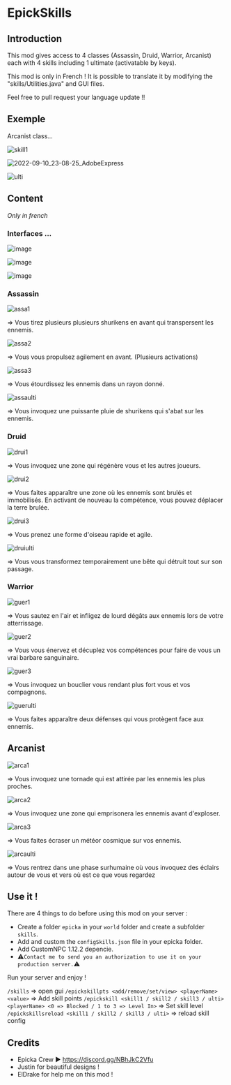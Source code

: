 # EpickSkills

## Introduction


This mod gives access to 4 classes (Assassin, Druid, Warrior, Arcanist) each with 4 skills including 1 ultimate (activatable by keys).

This mod is only in French !
It is possible to translate it by modifying the "skills/Utilities.java" and GUI files.

Feel free to pull request your language update !!


## Exemple 

Arcanist class...

![skill1](https://github.com/Titouan-Schotte/EpickSkills/assets/73279480/1fb0c6bf-50b3-4be2-aabb-5ad41d28c0bc)

![2022-09-10_23-08-25_AdobeExpress](https://github.com/Titouan-Schotte/EpickSkills/assets/73279480/b04df40e-fb71-4f2b-81ec-05dde46e8b6d)

![ulti](https://media.discordapp.net/attachments/922484979412373534/1128704082425684061/ulti_1.gif)





## Content
*Only in french*

### Interfaces ...

![image](https://github.com/Titouan-Schotte/EpickSkills/assets/73279480/d80ddf00-6307-401d-bb45-0e9c0a05e01b)

![image](https://github.com/Titouan-Schotte/EpickSkills/assets/73279480/c42bef7a-9178-461f-baaa-483bd1b83c87)

![image](https://github.com/Titouan-Schotte/EpickSkills/assets/73279480/1ac8178a-b07b-47d4-b4f7-e2453b2bfa56)


### Assassin

![assa1](https://github.com/Titouan-Schotte/EpickSkills/assets/73279480/fde6c8ab-372d-445e-a02c-e0cc56240073)

=> Vous tirez plusieurs plusieurs shurikens en avant qui transpersent les ennemis. 


![assa2](https://github.com/Titouan-Schotte/EpickSkills/assets/73279480/ac234c14-36f3-4c82-b6d0-8b005e944ff1)

=> Vous vous propulsez agilement en avant. (Plusieurs activations)


![assa3](https://github.com/Titouan-Schotte/EpickSkills/assets/73279480/c9e483b2-c3ae-4259-b609-6cdd5e715eaf)

=> Vous étourdissez les ennemis dans un rayon donné.


![assaulti](https://github.com/Titouan-Schotte/EpickSkills/assets/73279480/a1f3ca2a-7596-477a-8cfb-c1e32aaaa373)

=> Vous invoquez une puissante pluie de shurikens qui s'abat sur les ennemis.




### Druid


![drui1](https://github.com/Titouan-Schotte/EpickSkills/assets/73279480/e78b60b2-9416-4ee2-876b-3dae4ad0f88e)

=> Vous invoquez une zone qui régénère vous et les autres joueurs.


![drui2](https://github.com/Titouan-Schotte/EpickSkills/assets/73279480/5e7b43d1-5a4d-4fae-83b2-03968e8ba047)

=> Vous faites apparaître une zone où les ennemis sont brulés et immobilisés. En activant de nouveau la compétence, vous pouvez déplacer la terre brulée.


![drui3](https://github.com/Titouan-Schotte/EpickSkills/assets/73279480/c23f6024-847e-4ecf-8ff6-6e9efaa57b44)

=> Vous prenez une forme d'oiseau rapide et agile.


![druiulti](https://github.com/Titouan-Schotte/EpickSkills/assets/73279480/a8363f1d-e1d4-4b2d-96fb-330ab9a961ca)

=> Vous vous transformez temporairement une bête qui détruit tout sur son passage. 




### Warrior


![guer1](https://github.com/Titouan-Schotte/EpickSkills/assets/73279480/e77b6557-5587-423a-9ce9-245093472171)

=> Vous sautez en l'air et infligez de lourd dégâts aux ennemis lors de votre atterrissage.


![guer2](https://github.com/Titouan-Schotte/EpickSkills/assets/73279480/f69382c9-595e-4509-aed6-9c1c63066233)

=> Vous vous énervez et décuplez vos compétences pour faire de vous un vrai barbare sanguinaire. 


![guer3](https://github.com/Titouan-Schotte/EpickSkills/assets/73279480/f408b27b-cd23-4891-8857-79c65e0c7ac2)

=> Vous invoquez un bouclier vous rendant plus fort vous et vos compagnons.


![guerulti](https://github.com/Titouan-Schotte/EpickSkills/assets/73279480/71d63c4e-0415-40f1-b1c3-cc3b2f9fd9d5)

=> Vous faites apparaître deux défenses qui vous protègent face aux ennemis.




## Arcanist


![arca1](https://github.com/Titouan-Schotte/EpickSkills/assets/73279480/70fd42a3-f8d4-42bd-a68d-c25fc651c6ed)

=> Vous invoquez une tornade qui est attirée par les ennemis les plus proches.


![arca2](https://github.com/Titouan-Schotte/EpickSkills/assets/73279480/6c83f311-3626-4877-b1ed-e5ddee63fd74)

=> Vous invoquez une zone qui emprisonera les ennemis avant d'exploser. 


![arca3](https://github.com/Titouan-Schotte/EpickSkills/assets/73279480/371a995e-db1e-491b-99cc-bb76a88c592f)

=> Vous faites écraser un météor cosmique sur vos ennemis.


![arcaulti](https://github.com/Titouan-Schotte/EpickSkills/assets/73279480/66361699-ccca-4cc2-a225-bd4f28cbea62)

=> Vous rentrez dans une phase surhumaine où vous invoquez des éclairs autour de vous et vers où est ce que vous regardez






## Use it !

There are 4 things to do before using this mod on your server :

- Create a folder `epicka` in your `world` folder and create a subfolder `skills`.
- Add and custom the `configSkills.json` file in your epicka folder.
- Add CustomNPC 1.12.2 depencie.
- ⚠️`Contact me to send you an authorization to use it on your production server.`⚠️

Run your server and enjoy !

`/skills` => open gui
`/epickskillpts <add/remove/set/view> <playerName> <value>` => Add skill points
`/epickskill <skill1 / skill2 / skill3 / ulti> <playerName> <0 => Blocked / 1 to 3 => Level In>` => Set skill level
`/epickskillsreload <skill1 / skill2 / skill3 / ulti>` => reload skill config



## Credits

- Epicka Crew ▶️ https://discord.gg/NBhJkC2Vfu
- Justin for beautiful designs !
- ElDrake for help me on this mod !
